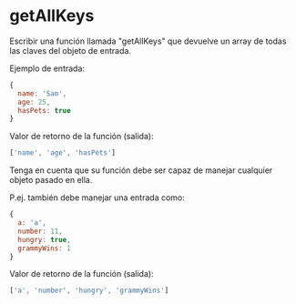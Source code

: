 # getAllKeys

Escribir una función llamada "getAllKeys" que devuelve un array de todas las claves del objeto de entrada. 

Ejemplo de entrada:
```js
{
  name: 'Sam',
  age: 25,
  hasPets: true
}
```
Valor de retorno de la función (salida):
```js
['name', 'age', 'hasPets']
```

Tenga en cuenta que su función debe ser capaz de manejar cualquier objeto pasado en ella.

P.ej.
también debe manejar una entrada como:
```js
{
  a: 'a',
  number: 11,
  hungry: true,
  grammyWins: 1
}
```
Valor de retorno de la función (salida):
```js
['a', 'number', 'hungry', 'grammyWins']
```
